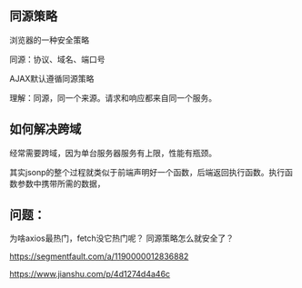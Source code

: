 ## 同源策略

浏览器的一种安全策略

同源：协议、域名、端口号

AJAX默认遵循同源策略

理解：同源，同一个来源。请求和响应都来自同一个服务。

## 如何解决跨域

经常需要跨域，因为单台服务器服务有上限，性能有瓶颈。

其实jsonp的整个过程就类似于前端声明好一个函数，后端返回执行函数。执行函数参数中携带所需的数据，


## 问题：

为啥axios最热门，fetch没它热门呢？
同源策略怎么就安全了？

https://segmentfault.com/a/1190000012836882

https://www.jianshu.com/p/4d1274d4a46c